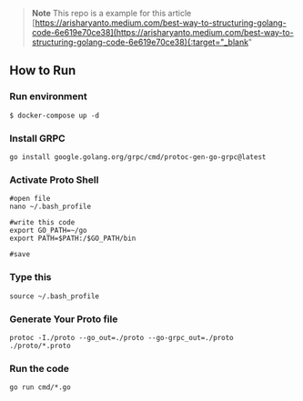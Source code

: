 > **Note**
> This repo is a example for this article [https://arisharyanto.medium.com/best-way-to-structuring-golang-code-6e619e70ce38](https://arisharyanto.medium.com/best-way-to-structuring-golang-code-6e619e70ce38){:target="_blank"

## How to Run

### Run environment
```shel
$ docker-compose up -d
```

### Install GRPC
```shel
go install google.golang.org/grpc/cmd/protoc-gen-go-grpc@latest
```

### Activate Proto Shell
```shel
#open file
nano ~/.bash_profile

#write this code
export GO_PATH=~/go
export PATH=$PATH:/$GO_PATH/bin

#save
```

### Type this
```shel
source ~/.bash_profile
```

### Generate Your Proto file
```shel
protoc -I./proto --go_out=./proto --go-grpc_out=./proto ./proto/*.proto
```

### Run the code
```
go run cmd/*.go
```